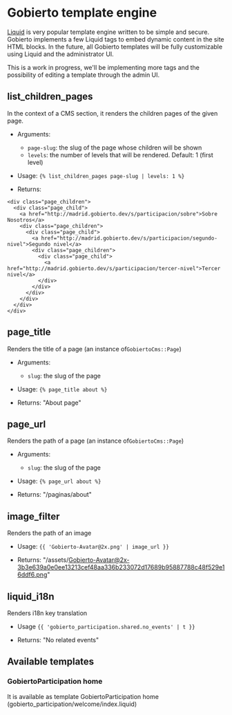 # Gobierto template engine

[Liquid](https://github.com/Shopify/liquid) is very popular template engine written to be simple and secure. Gobierto implements a few Liquid tags to embed dynamic content in the site HTML blocks. In the future, all Gobierto templates will be fully customizable using Liquid and the administrator UI.

This is a work in progress, we'll be implementing more tags and the possibility of editing a template through the admin UI.


## list_children_pages

In the context of a CMS section, it renders the children pages of the given page.

- Arguments:
  - `page-slug`: the slug of the page whose children will be shown
  - `levels`: the number of levels that will be rendered. Default: 1 (first level)

- Usage: `{% list_children_pages page-slug | levels: 1 %}`

- Returns:

```
<div class="page_children">
  <div class="page_child">
    <a href="http://madrid.gobierto.dev/s/participacion/sobre">Sobre Nosotros</a>
    <div class="page_children">
      <div class="page_child">
        <a href="http://madrid.gobierto.dev/s/participacion/segundo-nivel">Segundo nivel</a>
        <div class="page_children">
          <div class="page_child">
            <a href="http://madrid.gobierto.dev/s/participacion/tercer-nivel">Tercer nivel</a>
          </div>
        </div>
      </div>
    </div>
  </div>
</div>
```


## page_title

Renders the title of a page (an instance of`GobiertoCms::Page`)

- Arguments:
  - `slug`: the slug of the page

- Usage: `{% page_title about %}`

- Returns: "About page"

## page_url

Renders the path of a page (an instance of`GobiertoCms::Page`)

- Arguments:
  - `slug`: the slug of the page

- Usage: `{% page_url about %}`

- Returns: "/paginas/about"

## image_filter

Renders the path of an image

- Usage: `{{ 'Gobierto-Avatar@2x.png' | image_url }}`

- Returns: "/assets/Gobierto-Avatar@2x-3b3e639a0e0ee13213cef48aa336b233072d17689b95887788c48f529e16ddf6.png"

## liquid_i18n

Renders i18n key translation

- Usage `{{ 'gobierto_participation.shared.no_events' | t }}`

- Returns: "No related events"


## Available templates

### GobiertoParticipation home

It is available as template GobiertoParticipation home (gobierto_participation/welcome/index.liquid)
